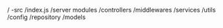 / -src
    /index.js 
    /server modules
    /controllers
    /middlewares
    /services
    /utils
    /config
    /repository
    /models